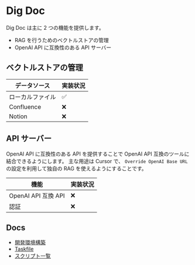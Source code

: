 # Dig Doc

Dig Doc は主に 2 つの機能を提供します。

- RAG を行うためのベクトルストアの管理
- OpenAI API に互換性のある API サーバー

## ベクトルストアの管理

| データソース | 実装状況 |
| --- | --- |
| ローカルファイル | ✅ |
| Confluence | ❌️ |
| Notion | ❌️ |

## API サーバー

OpenAI API に互換性のある API を提供することで OpenAI API 互換のツールに結合できるようにします。
主な用途は Cursor で、 `Override OpenAI Base URL` の設定を利用して独自の RAG を使えるようにすることです。

| 機能 | 実装状況 |
| --- | --- |
| OpenAI API 互換 API | ❌️ |
| 認証 | ❌️ |

## Docs

- [開発環境構築](docs/開発環境構築.md)
- [Taskfile](docs/taskfile.md)
- [スクリプト一覧](docs/scripts/index.md)
